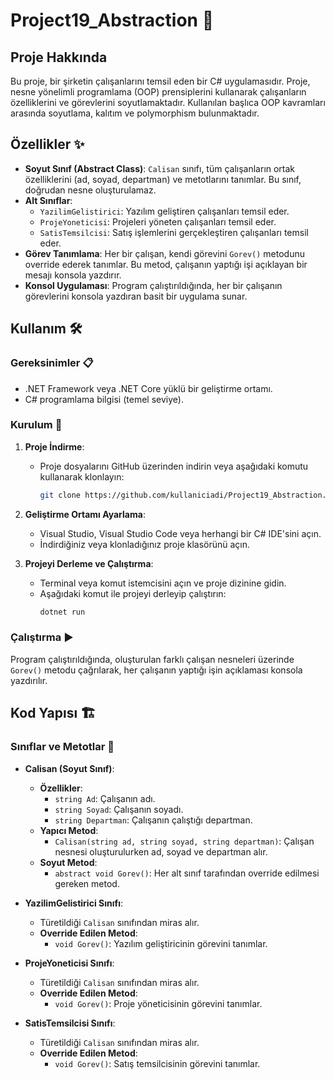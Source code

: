 # Project19_Abstraction 🚀

## Proje Hakkında 
Bu proje, bir şirketin çalışanlarını temsil eden bir C# uygulamasıdır. Proje, nesne yönelimli programlama (OOP) prensiplerini kullanarak çalışanların özelliklerini ve görevlerini soyutlamaktadır. Kullanılan başlıca OOP kavramları arasında soyutlama, kalıtım ve polymorphism bulunmaktadır.

## Özellikler ✨
- **Soyut Sınıf (Abstract Class)**: `Calisan` sınıfı, tüm çalışanların ortak özelliklerini (ad, soyad, departman) ve metotlarını tanımlar. Bu sınıf, doğrudan nesne oluşturulamaz.
- **Alt Sınıflar**: 
  - `YazilimGelistirici`: Yazılım geliştiren çalışanları temsil eder.
  - `ProjeYoneticisi`: Projeleri yöneten çalışanları temsil eder.
  - `SatisTemsilcisi`: Satış işlemlerini gerçekleştiren çalışanları temsil eder.
- **Görev Tanımlama**: Her bir çalışan, kendi görevini `Gorev()` metodunu override ederek tanımlar. Bu metod, çalışanın yaptığı işi açıklayan bir mesajı konsola yazdırır.
- **Konsol Uygulaması**: Program çalıştırıldığında, her bir çalışanın görevlerini konsola yazdıran basit bir uygulama sunar.

## Kullanım 🛠️
### Gereksinimler 📋
- .NET Framework veya .NET Core yüklü bir geliştirme ortamı.
- C# programlama bilgisi (temel seviye).

### Kurulum 🔧
1. **Proje İndirme**: 
   - Proje dosyalarını GitHub üzerinden indirin veya aşağıdaki komutu kullanarak klonlayın:
     ```bash
     git clone https://github.com/kullaniciadi/Project19_Abstraction.git
     ```

2. **Geliştirme Ortamı Ayarlama**: 
   - Visual Studio, Visual Studio Code veya herhangi bir C# IDE'sini açın.
   - İndirdiğiniz veya klonladığınız proje klasörünü açın.

3. **Projeyi Derleme ve Çalıştırma**: 
   - Terminal veya komut istemcisini açın ve proje dizinine gidin.
   - Aşağıdaki komut ile projeyi derleyip çalıştırın:
     ```bash
     dotnet run
     ```

### Çalıştırma ▶️
Program çalıştırıldığında, oluşturulan farklı çalışan nesneleri üzerinde `Gorev()` metodu çağrılarak, her çalışanın yaptığı işin açıklaması konsola yazdırılır.

## Kod Yapısı 🏗️
### Sınıflar ve Metotlar 📂
- **Calisan (Soyut Sınıf)**: 
  - **Özellikler**:
    - `string Ad`: Çalışanın adı.
    - `string Soyad`: Çalışanın soyadı.
    - `string Departman`: Çalışanın çalıştığı departman.
  - **Yapıcı Metod**: 
    - `Calisan(string ad, string soyad, string departman)`: Çalışan nesnesi oluşturulurken ad, soyad ve departman alır.
  - **Soyut Metod**: 
    - `abstract void Gorev()`: Her alt sınıf tarafından override edilmesi gereken metod.

- **YazilimGelistirici Sınıfı**: 
  - Türetildiği `Calisan` sınıfından miras alır.
  - **Override Edilen Metod**: 
    - `void Gorev()`: Yazılım geliştiricinin görevini tanımlar.

- **ProjeYoneticisi Sınıfı**: 
  - Türetildiği `Calisan` sınıfından miras alır.
  - **Override Edilen Metod**: 
    - `void Gorev()`: Proje yöneticisinin görevini tanımlar.

- **SatisTemsilcisi Sınıfı**: 
  - Türetildiği `Calisan` sınıfından miras alır.
  - **Override Edilen Metod**: 
    - `void Gorev()`: Satış temsilcisinin görevini tanımlar.


